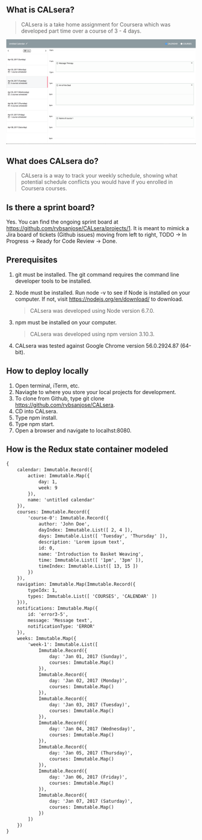 ## What is CALsera?
> CALsera is a take home assignment for Coursera which was developed part time
over a course of 3 - 4 days.

![](https://github.com/rvbsanjose/CALsera/blob/master/Screen%20Shot%202017-02-28%20at%2010.34.36%20PM.png)

## What does CALsera do?
> CALsera is a way to track your weekly schedule, showing what potential schedule conflicts you would have if you enrolled in Coursera courses.

## Is there a sprint board?
Yes. You can find the ongoing sprint board at https://github.com/rvbsanjose/CALsera/projects/1. It is meant to mimick a Jira board of tickets (Github issues) moving from left to right, TODO -> In Progress -> Ready for Code Review -> Done.

## Prerequisites
1. git must be installed. The git command requires the command line developer tools to be installed.
2. Node must be installed. Run node -v to see if Node is installed on your computer. If not, visit https://nodejs.org/en/download/ to download.
    > CALsera was developed using Node version 6.7.0.

2. npm must be installed on your computer.
    > CALsera was developed using npm version 3.10.3.
3. CALsera was tested against Google Chrome version 56.0.2924.87 (64-bit).

## How to deploy locally
1. Open terminal, iTerm, etc.
2. Naviagte to where you store your local projects for development.
3. To clone from Github, type git clone https://github.com/rvbsanjose/CALsera.
4. CD into CALsera.
5. Type npm install.
6. Type npm start.
7. Open a browser and navigate to localhst:8080.


## How is the Redux state container modeled
```
{
    calendar: Immutable.Record({
        active: Immutable.Map({
            day: 1,
            week: 9
        }),
        name: 'untitled calendar'
    }),
    courses: Immutable.Record({
        'course-0': Immutable.Record({
            author: 'John Doe',
            dayIndex: Immutable.List([ 2, 4 ]),
            days: Immutable.List([ 'Tuesday', 'Thursday' ]),
            description: 'Lorem ipsum text',
            id: 0,
            name: 'Introduction to Basket Weaving',
            time: Immutable.List([ '1pm', '3pm' ]),
            timeIndex: Immutable.List([ 13, 15 ])
        })
    }),
    navigation: Immutable.Map(Immutable.Record({
        typeIdx: 1,
        types: Immutable.List([ 'COURSES', 'CALENDAR' ])
    })),
    notifications: Immutable.Map({
        id: 'error3-5',
        message: 'Message text',
        notificationType: 'ERROR'
    }),
    weeks: Immutable.Map({
        'week-1': Immutable.List([
            Immutable.Record({
                day: 'Jan 01, 2017 (Sunday)',
                courses: Immutable.Map()
            }),
            Immutable.Record({
                day: 'Jan 02, 2017 (Monday)',
                courses: Immutable.Map()
            }),
            Immutable.Record({
                day: 'Jan 03, 2017 (Tuesday)',
                courses: Immutable.Map()
            }),
            Immutable.Record({
                day: 'Jan 04, 2017 (Wednesday)',
                courses: Immutable.Map()
            }),
            Immutable.Record({
                day: 'Jan 05, 2017 (Thursday)',
                courses: Immutable.Map()
            }),
            Immutable.Record({
                day: 'Jan 06, 2017 (Friday)',
                courses: Immutable.Map()
            }),
            Immutable.Record({
                day: 'Jan 07, 2017 (Saturday)',
                courses: Immutable.Map()
            })
        ])
    })
}
```
